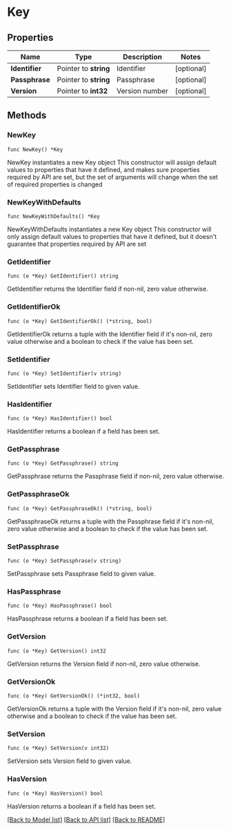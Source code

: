 # Key

## Properties

Name | Type | Description | Notes
------------ | ------------- | ------------- | -------------
**Identifier** | Pointer to **string** | Identifier | [optional] 
**Passphrase** | Pointer to **string** | Passphrase | [optional] 
**Version** | Pointer to **int32** | Version number | [optional] 

## Methods

### NewKey

`func NewKey() *Key`

NewKey instantiates a new Key object
This constructor will assign default values to properties that have it defined,
and makes sure properties required by API are set, but the set of arguments
will change when the set of required properties is changed

### NewKeyWithDefaults

`func NewKeyWithDefaults() *Key`

NewKeyWithDefaults instantiates a new Key object
This constructor will only assign default values to properties that have it defined,
but it doesn't guarantee that properties required by API are set

### GetIdentifier

`func (o *Key) GetIdentifier() string`

GetIdentifier returns the Identifier field if non-nil, zero value otherwise.

### GetIdentifierOk

`func (o *Key) GetIdentifierOk() (*string, bool)`

GetIdentifierOk returns a tuple with the Identifier field if it's non-nil, zero value otherwise
and a boolean to check if the value has been set.

### SetIdentifier

`func (o *Key) SetIdentifier(v string)`

SetIdentifier sets Identifier field to given value.

### HasIdentifier

`func (o *Key) HasIdentifier() bool`

HasIdentifier returns a boolean if a field has been set.

### GetPassphrase

`func (o *Key) GetPassphrase() string`

GetPassphrase returns the Passphrase field if non-nil, zero value otherwise.

### GetPassphraseOk

`func (o *Key) GetPassphraseOk() (*string, bool)`

GetPassphraseOk returns a tuple with the Passphrase field if it's non-nil, zero value otherwise
and a boolean to check if the value has been set.

### SetPassphrase

`func (o *Key) SetPassphrase(v string)`

SetPassphrase sets Passphrase field to given value.

### HasPassphrase

`func (o *Key) HasPassphrase() bool`

HasPassphrase returns a boolean if a field has been set.

### GetVersion

`func (o *Key) GetVersion() int32`

GetVersion returns the Version field if non-nil, zero value otherwise.

### GetVersionOk

`func (o *Key) GetVersionOk() (*int32, bool)`

GetVersionOk returns a tuple with the Version field if it's non-nil, zero value otherwise
and a boolean to check if the value has been set.

### SetVersion

`func (o *Key) SetVersion(v int32)`

SetVersion sets Version field to given value.

### HasVersion

`func (o *Key) HasVersion() bool`

HasVersion returns a boolean if a field has been set.


[[Back to Model list]](../README.md#documentation-for-models) [[Back to API list]](../README.md#documentation-for-api-endpoints) [[Back to README]](../README.md)


